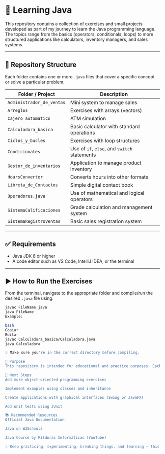 # 🧠 Learning Java

This repository contains a collection of exercises and small projects developed as part of my journey to learn the Java programming language. The topics range from the basics (operators, conditionals, loops) to more structured applications like calculators, inventory managers, and sales systems.

---

## 📁 Repository Structure

Each folder contains one or more `.java` files that cover a specific concept or solve a particular problem.

| Folder / Project            | Description                                         |
|----------------------------|-----------------------------------------------------|
| `Administrador_de_ventas`  | Mini system to manage sales                         |
| `Arreglos`                 | Exercises with arrays (vectors)                     |
| `Cajero_automatico`        | ATM simulation                                      |
| `Calculadora_basica`       | Basic calculator with standard operations           |
| `Ciclos_y_bucles`          | Exercises with loop structures                      |
| `Condicionales`            | Use of `if`, `else`, and `switch` statements        |
| `Gestor_de_inventarios`    | Application to manage product inventory             |
| `HoursConverter`           | Converts hours into other formats                   |
| `Libreta_de_Contactos`     | Simple digital contact book                         |
| `Operadores.java`          | Use of mathematical and logical operators           |
| `SistemaCalificaciones`    | Grade calculation and management system             |
| `SistemaRegistroVentas`    | Basic sales registration system                     |

---

## ✅ Requirements

- Java JDK 8 or higher  
- A code editor such as VS Code, IntelliJ IDEA, or the terminal

---

## ▶️ How to Run the Exercises

From the terminal, navigate to the appropriate folder and compile/run the desired `.java` file using:

```bash
javac FileName.java
java FileName
Example:

bash
Copiar
Editar
javac Calculadora_basica/Calculadora.java
java Calculadora

💡 Make sure you're in the correct directory before compiling.

🎯 Purpose
This repository is intended for educational and practice purposes. Each exercise is designed to build and strengthen your Java programming fundamentals by solving real-world problems in a simple and progressive way.

📌 Next Steps
Add more object-oriented programming exercises

Implement examples using classes and inheritance

Create applications with graphical interfaces (Swing or JavaFX)

Add unit tests using JUnit

📚 Recommended Resources
Official Java Documentation

Java on W3Schools

Java Course by Píldoras Informáticas (YouTube)

💡 Keep practicing, experimenting, breaking things, and learning — this is just the beginning of your Java journey.
